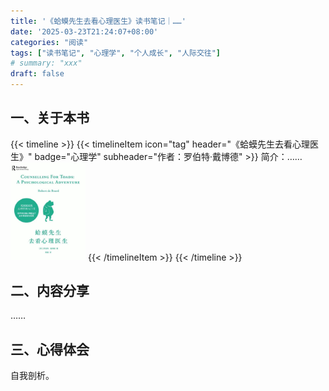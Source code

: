 ```yaml
---
title: '《蛤蟆先生去看心理医生》读书笔记｜……'
date: '2025-03-23T21:24:07+08:00'
categories: "阅读"
tags: ["读书笔记", "心理学", "个人成长", "人际交往"]
# summary: "xxx"
draft: false
---
```


## 一、关于本书

{{< timeline >}}
    {{< timelineItem icon="tag" header="《蛤蟆先生去看心理医生》" badge="心理学" subheader="作者：罗伯特·戴博德" >}}
    简介：……
    <img src="./cover.jpg" width="120" alt="book cover">
    {{< /timelineItem >}}
{{< /timeline >}}

## 二、内容分享

……

<!--
故事背景：《柳林风声》
蛤蟆（软弱、不安分、愚蠢、病态）抑郁了。
朋友们建议他去做心理咨询，苍鹭小筑576号。

你感觉怎么样？
“蛤蟆并非故意表现得那么愚钝。和许多人一样，他从未有意识地用这样的方式来看待过自己的情绪，所以很难用语言来形容，更别提对别人说了。实际上，他已经下意识地运用了很多行为上的策略，成功地逃避了对自我的认识。他从没有对自我分析感兴趣过，所以还真不知道该怎样描述内心的状态。”

“儿童自我状态”：
指一个人的行为和感受都像一个孩子，这不同于“幼稚”，而是“像孩子一样”。
“‘儿童自我状态’是由我们童年残留的遗迹搭建而成的，包含我们小时候体验过的所有情感。你一定知道在刚出生时，我们只具备几种最基本的情感（快乐、悲伤、恐惧等）。幼年时，这些基本情感逐渐发展演变成更微妙、更复杂的行为模式，这些行为模式成为自我的核心，融为我们自身的一部分，定义了我们一生的行为。正因为这样，某些特定的情形和场景会激发我们的基本行为模式，让我们自动做出反应，所以我们会和小时候一样去行动和感受。具体的情形和场景因人而异。”

最重要的影响因素：父母。
“大多数的父母会尽最大的努力来养育孩子，很少有父母要故意伤害自己的孩子。可是，父母也是人，会不可避免地把他们的观念和行为传递给后代，正如他们一定会把自己的基因传给下一代一样。所以孩子们要学会的是，如何应对和防御因此而产生的后果。”

如何应对？
“婴幼儿确实不能用逻辑或有意识地去想明白这些问题，但他们会从经验中学习。这样的学习不仅涉及用头脑思考，也涉及全部的自我。我们学到的是一种生存的策略，并发展出一套行为来应对父母和其他人。这意味着每一个婴儿都必须学习如何调整他的基本行为，来应对自己所处的初始状况。当然，人生后面阶段的许多其他事件也会对我们造成影响，但这些最早期的经历塑造了人格的雏形，所以我们无法否认也无法忘记它们。”

理解你的童年就是理解你自己的关键线索。
“如果你要更好地理解自己，就需要跟自己的情绪做联结，并理解这些情绪。如果你否认它们，无论是用无视还是压抑的方式，结果都像是做了截肢，就如自己身体的重要部位被切掉了一样，你在某种程度上成了一个残缺的人。”

蛤蟆的童年：
“严厉而正直。他总是为这为那训斥我。他会用非常不满的眼神看着我并叫我的大名说：‘要我跟你说多少遍？不准这么做！’他总是在批评我、责备我，慢慢地我也会认为，他永远都是对的，而我永远是错的。”
“也许是我太渴望得到他的爱了，就会犯傻，做一些傻里傻气的举动。”
分析：
“父母若是严厉挑剔，这个孩子就必须学习如何应对他们，他会将自然行为调整为最能适应现状的行为。”
结果：
顺从：“如果你被迫顺从某个人，就意味着你不与他争辩。你照他说的去做，而且同意他的想法。” -> “他总觉得如果别人知道他生气了，他就会受到惩罚。结果就是他吞下了怒火，却化成了内疚。”
取悦 -> 爱炫耀：“他们对我的所作所为从没有满意过或被打动过，所以我就放任自己用浮夸和愚蠢的行为来博得他们的关注。”

“我们成年后的许多行为，都是从童年学来的。童年体验到的最强烈的情绪，不可避免地变成我们成年后经常有的感受。”

如何破局？
“成长的本质就是要减少并最终打破这样的依赖关系，这样才能成为一个独立自主的人。顺从行为可能导致有些人学会了把依赖当成生活方式。换句话说，这些人永远都没有真正长大成人。”

“就像所有好问题一样，答案会让你产生痛苦的自我觉察。”
“越是能帮助你深入自我的概念，也越容易引发激烈的阻抗。因为这些概念最容易打破我们的心理平衡，它们最有可能带你走向深层的蜕变，而这个过程往往是痛苦的。”

“撒泼、怄气、任性，所有这些行为策略实际上都是从我们童年发展而来的防御机制，用来保护我们免于受到危害。这危害可能是真实存在的，也可能是想象出来的。当成年人怄气、撒泼、郁闷或是厌烦的时候，我们会想他们究竟是行为不当，还是在无意识或无法控制地重演童年的行为模式。这类行为会导致两个后果，第一个就是会被人嘲笑。看到一个成年人撒泼怄气是件蛮好笑的事情，但也让人尴尬。而更严重的后果是，这类行为告诉别人，这人是个失败者。”

“父母自我状态”：
“处于‘父母自我状态’时，我们表现得正如自己的父母。记住，他们是我们最早接触的人，因此对我们的影响是不可估量的。‘父母自我状态’包含了自出生起，我们从父母那里学到的所有价值观和道德观，还包含了对生活的评判标准，让我们借此判断是非对错。这些价值观来自父母，所以父母是最能左右我们行为的人。他们的言行塑造了我们童年的生活，也不可避免地对我们之后的人生产生影响。”
“我们绝不是父母的翻版。虽然父母对我们的影响极大，但每个人自身的独特性确保了我们不是父亲或母亲的复制品，而是独立的个体。”

“‘成人自我状态’指我们用理性而不是情绪化的方式来行事。它让我们能应对此时此地正在发生的现实状况。处于这个状态时，我们所有的知识和技能都能为自己所用，而不再被脑子里父母过去的声音所驱使，也不会被童年的情绪所困扰。相反，我们能思考当下的状况，基于事实来决定要怎么做。”

自我状态的三位一体：“在成功的人生里，这三种状态都是必需的。”

对自己的行为和情绪负责。
“如果你为自己负责，就会认识到你对自己是有自主权的。因此你就知道自己有力量来改变处境，更重要的是，有力量改变你自己。”
-->

## 三、心得体会

自我剖析。
